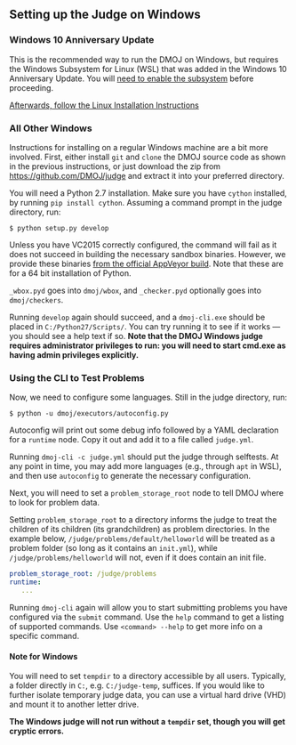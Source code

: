 ## Setting up the Judge on Windows

### Windows 10 Anniversary Update
This is the recommended way to run the DMOJ on Windows, but requires the Windows Subsystem for Linux (WSL) that was added in the Windows 10 Anniversary Update. You will [need to enable the subsystem](https://msdn.microsoft.com/en-us/commandline/wsl/install_guide) before proceeding.

[Afterwards, follow the Linux Installation Instructions](installation)

### All Other Windows

Instructions for installing on a regular Windows machine are a bit more involved. First, either install `git` and `clone` the DMOJ source code as shown in the previous instructions, or just download the zip from https://github.com/DMOJ/judge and extract it into your preferred directory.

You will need a Python 2.7 installation. Make sure you have `cython` installed, by running `pip install cython`. Assuming a command prompt in the judge directory, run:

```
$ python setup.py develop
```

Unless you have VC2015 correctly configured, the command will fail as it does not succeed in building the necessary sandbox binaries. However, we provide these binaries [from the official AppVeyor build](https://ci.appveyor.com/project/quantum5/judge/build/artifacts). Note that these are for a 64 bit installation of Python.

`_wbox.pyd` goes into `dmoj/wbox`, and `_checker.pyd` optionally goes into `dmoj/checkers`.

Running `develop` again should succeed, and a `dmoj-cli.exe` should be placed in `C:/Python27/Scripts/`. You can try running it to see if it works &mdash; you should see a help text if so. **Note that the DMOJ Windows judge requires administrator privileges to run: you will need to start cmd.exe as having admin privileges explicitly.**

### Using the CLI to Test Problems

Now, we need to configure some languages. Still in the judge directory, run:

```
$ python -u dmoj/executors/autoconfig.py
```

Autoconfig will print out some debug info followed by a YAML declaration for a `runtime` node. Copy it out and add it to a file called `judge.yml`.

Running `dmoj-cli -c judge.yml` should put the judge through selftests. At any point in time, you may add more languages (e.g., through `apt` in WSL), and then use `autoconfig` to generate the necessary configuration.

Next, you will need to set a `problem_storage_root` node to tell DMOJ where to look for problem data.

Setting `problem_storage_root` to a directory informs the judge to treat the children of its children (its grandchildren) as problem directories. In the example below, `/judge/problems/default/helloworld` will be treated as a problem folder (so long as it contains an `init.yml`), while `/judge/problems/helloworld` will not, even if it does contain an init file.

```yaml
problem_storage_root: /judge/problems
runtime:
   ...
```

Running `dmoj-cli` again will allow you to start submitting problems you have configured via the `submit` command. Use the `help` command to get a listing of supported commands. Use `<command> --help` to get more info on a specific command.

#### Note for Windows
You will need to set `tempdir` to a directory accessible by all users. Typically, a folder directly in `C:`, e.g. `C:/judge-temp`, suffices. If you would like to further isolate temporary judge data, you can use a virtual hard drive (VHD) and mount it to another letter drive.

**The Windows judge will not run without a `tempdir` set, though you will get cryptic errors.**
